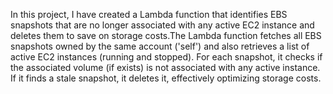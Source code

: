 In this project, I have created a Lambda function that identifies EBS snapshots that are no longer associated with any active EC2 instance and deletes them to save on storage costs.The Lambda function fetches all EBS snapshots owned by the same account ('self') and also retrieves a list of active EC2 instances (running and stopped). For each snapshot, it checks if the associated volume (if exists) is not associated with any active instance. If it finds a stale snapshot, it deletes it, effectively optimizing storage costs.
